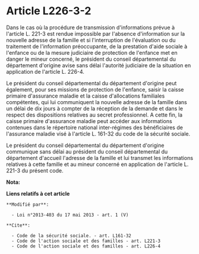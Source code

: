# Article L226-3-2

Dans le cas où la procédure de transmission d'informations prévue à l'article L. 221-3 est rendue impossible par l'absence
d'information sur la nouvelle adresse de la famille et si l'interruption de l'évaluation ou du traitement de l'information
préoccupante, de la prestation d'aide sociale à l'enfance ou de la mesure judiciaire de protection de l'enfance met en danger
le mineur concerné, le président du conseil départemental du département d'origine avise sans délai l'autorité judiciaire de
la situation en application de l'article L. 226-4. 

Le président du conseil départemental du département d'origine peut également, pour ses missions de protection de l'enfance,
saisir la caisse primaire d'assurance maladie et la caisse d'allocations familiales compétentes, qui lui communiquent la
nouvelle adresse de la famille dans un délai de dix jours à compter de la réception de la demande et dans le respect des
dispositions relatives au secret professionnel. A cette fin, la caisse primaire d'assurance maladie peut accéder aux
informations contenues dans le répertoire national inter-régimes des bénéficiaires de l'assurance maladie visé à l'article L.
161-32 du code de la sécurité sociale. 

Le président du conseil départemental du département d'origine communique sans délai au président du conseil départemental du
département d'accueil l'adresse de la famille et lui transmet les informations relatives à cette famille et au mineur
concerné en application de l'article L. 221-3 du présent code.

**Nota:**



**Liens relatifs à cet article**

	**Modifié par**:

	  - Loi n°2013-403 du 17 mai 2013 - art. 1 (V)

	**Cite**:

	  - Code de la sécurité sociale. - art. L161-32
	  - Code de l'action sociale et des familles - art. L221-3
	  - Code de l'action sociale et des familles - art. L226-4

